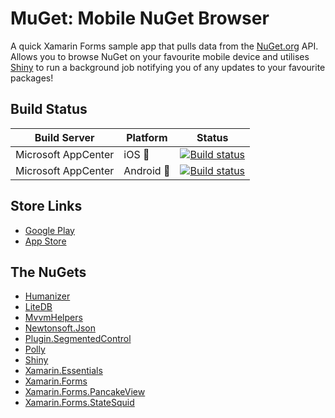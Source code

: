 # MuGet: Mobile NuGet Browser

A quick Xamarin Forms sample app that pulls data from the [NuGet.org](https://nuget.org) API. Allows you to browse NuGet on your favourite mobile device and utilises [Shiny](https://shiny/net/) to run a background job notifying you of any updates to your favourite packages!

## Build Status

| Build Server | Platform | Status |
|--------------|----------|--------|
| Microsoft AppCenter | iOS 🍎 | [![Build status](https://build.appcenter.ms/v0.1/apps/f7ce13ff-cb40-4d94-83ed-95a61767ec31/branches/master/badge)](https://appcenter.ms) |
| Microsoft AppCenter | Android 🤖 | [![Build status](https://build.appcenter.ms/v0.1/apps/5ad28967-5d5b-4c4a-a1b9-e7ea7613d17e/branches/master/badge)](https://appcenter.ms) |

## Store Links

- [Google Play](https://play.google.com/store/apps/details?id=com.dgatto.muget)
- [App Store](https://apps.apple.com/au/app/id1489637407)

## The NuGets

- [Humanizer](https://github.com/Humanizr/Humanizer)
- [LiteDB](https://github.com/mbdavid/LiteDB)
- [MvvmHelpers](https://github.com/jamesmontemagno/mvvm-helpers)
- [Newtonsoft.Json](https://github.com/JamesNK/Newtonsoft.Json)
- [Plugin.SegmentedControl](https://github.com/1iveowl/Plugin.SegmentedControl)
- [Polly](https://github.com/App-vNext/Polly)
- [Shiny](https://github.com/shinyorg/shiny)
- [Xamarin.Essentials](https://docs.microsoft.com/xamarin/essentials)
- [Xamarin.Forms](https://xamarin.com/forms)
- [Xamarin.Forms.PancakeView](https://github.com/sthewissen/Xamarin.Forms.PancakeView)
- [Xamarin.Forms.StateSquid](https://github.com/sthewissen/Xamarin.Forms.StateSquid)
